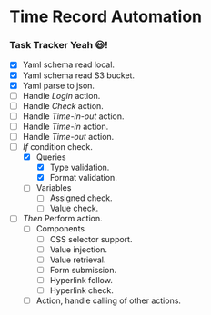 # Time Record Automation
### Task Tracker Yeah :smiley:!
- [x] Yaml schema read local.
- [x] Yaml schema read S3 bucket.
- [x] Yaml parse to json.
- [ ] Handle *Login* action.
- [ ] Handle *Check* action.
- [ ] Handle *Time-in-out* action.
- [ ] Handle *Time-in* action.
- [ ] Handle *Time-out* action.
- [ ] *If* condition check. 
    - [x] Queries
        - [x] Type validation.
        - [x] Format validation.
    - [ ] Variables
        - [ ] Assigned check.
        - [ ] Value check.
- [ ] *Then* Perform action.
    - [ ] Components
        - [ ] CSS selector support.
        - [ ] Value injection.
        - [ ] Value retrieval.
        - [ ] Form submission.
        - [ ] Hyperlink follow.
        - [ ] Hyperlink check.
    - [ ] Action, handle calling of other actions.